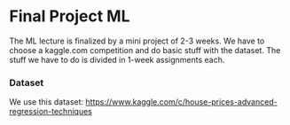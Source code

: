 Final Project ML
================

The ML lecture is finalized by a mini project of 2-3 weeks. We have to choose a kaggle.com competition and do basic stuff with the dataset.
The stuff we have to do is divided in 1-week assignments each.

### Dataset

We use this dataset: https://www.kaggle.com/c/house-prices-advanced-regression-techniques

